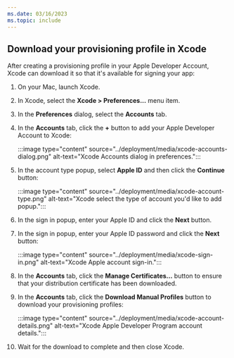 ```yaml
---
ms.date: 03/16/2023
ms.topic: include
---
```


## Download your provisioning profile in Xcode

After creating a provisioning profile in your Apple Developer Account, Xcode can download it so that it's available for signing your app:

1. On your Mac, launch Xcode.
1. In Xcode, select the **Xcode > Preferences...** menu item.
1. In the **Preferences** dialog, select the **Accounts** tab.
1. In the **Accounts** tab, click the **+** button to add your Apple Developer Account to Xcode:

    :::image type="content" source="../deployment/media/xcode-accounts-dialog.png" alt-text="Xcode Accounts dialog in preferences.":::

1. In the account type popup, select **Apple ID** and then click the **Continue** button:

    :::image type="content" source="../deployment/media/xcode-account-type.png" alt-text="Xcode select the type of account you'd like to add popup.":::

1. In the sign in popup, enter your Apple ID and click the **Next** button.
1. In the sign in popup, enter your Apple ID password and click the **Next** button:

    :::image type="content" source="../deployment/media/xcode-sign-in.png" alt-text="Xcode Apple account sign-in.":::

1. In the **Accounts** tab, click the **Manage Certificates...** button to ensure that your distribution certificate has been downloaded.
1. In the **Accounts** tab, click the **Download Manual Profiles** button to download your provisioning profiles:

    :::image type="content" source="../deployment/media/xcode-account-details.png" alt-text="Xcode Apple Developer Program account details.":::

1. Wait for the download to complete and then close Xcode.
